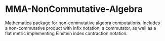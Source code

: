 # MMA-NonCommutative-Algebra

Mathematica package for non-commutative algebra computations. Includes a non-commutative product with infix notation, a commutator, as well as a flat metric implementing Einstein index contraction notation.

